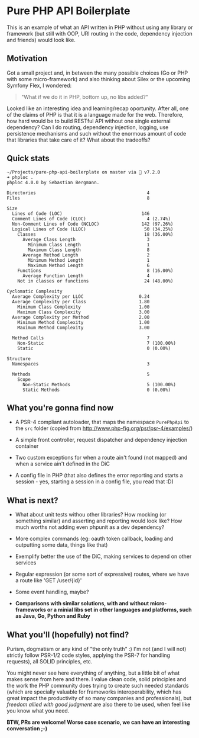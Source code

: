 # Pure PHP API Boilerplate

This is an example of what an API written in PHP without using any library or framework (but still with OOP, URI routing in the code, dependency injection and friends) would look like.

## Motivation

Got a small project and, in between the many possible choices (Go or PHP with some micro-framework) and also thinking about Silex or the upcoming Symfony Flex, I wondered: 

> "What if we do it in PHP, bottom up, no libs added?"

Looked like an interesting idea and learning/recap oportunity. After all, one of the claims of PHP is that it is a language made for the web. 
Therefore, how hard would be to build RESTful API without one single external dependency? Can I do routing, dependency injection, logging, 
use persistence mechanisms and such without the enormous amount of code that libraries that take care of it? What about the tradeoffs?

## Quick stats

```
~/Projects/pure-php-api-boilerplate on master via 🐘 v7.2.0
➜ phploc .
phploc 4.0.0 by Sebastian Bergmann.

Directories                                          4
Files                                                8

Size
  Lines of Code (LOC)                              146
  Comment Lines of Code (CLOC)                       4 (2.74%)
  Non-Comment Lines of Code (NCLOC)                142 (97.26%)
  Logical Lines of Code (LLOC)                      50 (34.25%)
    Classes                                         18 (36.00%)
      Average Class Length                           3
        Minimum Class Length                         1
        Maximum Class Length                         8
      Average Method Length                          2
        Minimum Method Length                        1
        Maximum Method Length                        6
    Functions                                        8 (16.00%)
      Average Function Length                        4
    Not in classes or functions                     24 (48.00%)

Cyclomatic Complexity
  Average Complexity per LLOC                     0.24
  Average Complexity per Class                    1.80
    Minimum Class Complexity                      1.00
    Maximum Class Complexity                      3.00
  Average Complexity per Method                   2.00
    Minimum Method Complexity                     1.00
    Maximum Method Complexity                     3.00

  Method Calls                                       7
    Non-Static                                       7 (100.00%)
    Static                                           0 (0.00%)

Structure
  Namespaces                                         3

  Methods                                            5
    Scope
      Non-Static Methods                             5 (100.00%)
      Static Methods                                 0 (0.00%)
```

## What you're gonna find now

* A PSR-4 compliant autoloader, that maps the namespace `PurePhpApi` to
the `src` folder (copied from http://www.php-fig.org/psr/psr-4/examples/)

* A simple front controller, request dispatcher and dependency injection container

* Two custom exceptions for when a route ain't found (not mapped) 
and when a service ain't defined in the DiC

* A config file in PHP (that also defines the error reporting and starts
a session - yes, starting a session in a config file, you read that :D)

## What is next?

* What about unit tests withou other libraries? How mocking (or something similar) 
and asserting and reporting would look like? 
How much worths not adding even phpunit as a dev dependency?

* More complex commands (eg: oauth token callback, loading and outputting some data, things like that)

* Exemplify better the use of the DiC, making services to depend on other services

* Regular expression (or some sort of expressive) routes, where we have a route like 'GET /user/{id}'

* Some event handling, maybe?

* **Comparisons with similar solutions, with and without micro-frameworks or a minial libs set
in other languages and platforms, such as Java, Go, Python and Ruby**

## What you'll (hopefully) not find?

Purism, dogmatism or any kind of "the only truth" :) I'm not (and I will not) strictly follow PSR-1/2 code styles,
applying the PSR-7 for handling requests), all SOLID principles, etc. 

You might never see here everything of anything, but a little bit of what makes sense from
here and there. I value clean code, solid principles and the work the PHP community does
trying to create such needed standards (which are specially valuable for frameworks interoperability, 
which has great impact the productivity of so many companies and professionals), but *freedom allied with good judgment*
are also there to be used, when feel like you know what you need.

**BTW, PRs are welcome! Worse case scenario, we can have an interesting conversation ;-)**
